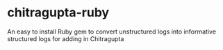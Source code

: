 # chitragupta-ruby
An easy to install Ruby gem to convert unstructured logs into informative structured logs for adding in Chitragupta

